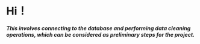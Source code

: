 # Hi！

***This involves connecting to the database and performing data cleaning operations, which can be considered as preliminary steps for the project.***
